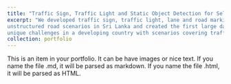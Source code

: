 ```yaml
---
title: "Traffic Sign, Traffic Light and Static Object Detection for Self-driving Cars. "
excerpt: "We developed traffic sign, traffic light, lane and road marking detection algorithms suitable for chaotic and
unstructured road scenarios in Sri Lanka and created the first large datasets for traffic sign, traffic light, and road marking detection for Sri Lanka, containing
unique challenges in a developing country with scenarios covering traffic, rain, dazzle light, and normal conditions. Our row-wise classification-based lane marking detection algorithm which outperforms state-of-the-art in terms of speed with comparable and better F1 values and the end-system was optimized for real-time performance in Nvidia-Jetson Xavier with ROS.You can check the video of the final system here [here](https://www.youtube.com/watch?v=52EOxkSEivg).<br/><img src='/images/FYP.gif' style='width:50%'>"
collection: portfolio
---
```


This is an item in your portfolio. It can be have images or nice text. If you name the file .md, it will be parsed as markdown. If you name the file .html, it will be parsed as HTML. 
